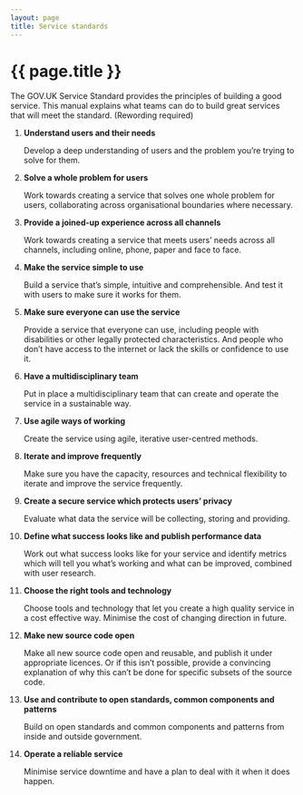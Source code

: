 ```yaml
---
layout: page
title: Service standards
---
```


# {{ page.title }}

The GOV.UK Service Standard provides the principles of building a good service. This manual explains what teams can do to build great services that will meet the standard. (Rewording required)

1. **Understand users and their needs**

    Develop a deep understanding of users and the problem you’re trying to solve for them. 

2. **Solve a whole problem for users**

    Work towards creating a service that solves one whole problem for users, collaborating across organisational boundaries where necessary. 

3. **Provide a joined-up experience across all channels**

    Work towards creating a service that meets users’ needs across all channels, including online, phone, paper and face to face. 

4. **Make the service simple to use**

    Build a service that’s simple, intuitive and comprehensible. And test it with users to make sure it works for them. 

5. **Make sure everyone can use the service**

    Provide a service that everyone can use, including people with disabilities or other legally protected characteristics. And people who don’t have access to the internet or lack the skills or confidence to use it. 
 
6. **Have a multidisciplinary team**

    Put in place a multidisciplinary team that can create and operate the service in a sustainable way. 
 
7. **Use agile ways of working** 

    Create the service using agile, iterative user-centred methods. 
 
8. **Iterate and improve frequently**

    Make sure you have the capacity, resources and technical flexibility to iterate and improve the service frequently. 
 
9. **Create a secure service which protects users’ privacy**
    
    Evaluate what data the service will be collecting, storing and providing. 
 
10. **Define what success looks like and publish performance data**

    Work out what success looks like for your service and identify metrics which will tell you what’s working and what can be improved, combined with user research. 
 
11. **Choose the right tools and technology**

    Choose tools and technology that let you create a high quality service in a cost effective way. Minimise the cost of changing direction in future. 
 
12. **Make new source code open**

    Make all new source code open and reusable, and publish it under appropriate licences. Or if this isn’t possible, provide a convincing explanation of why this can’t be done for specific subsets of the source code. 
 
13. **Use and contribute to open standards, common components and patterns**

    Build on open standards and common components and patterns from inside and outside government. 
 
14. **Operate a reliable service**

    Minimise service downtime and have a plan to deal with it when it does happen. 